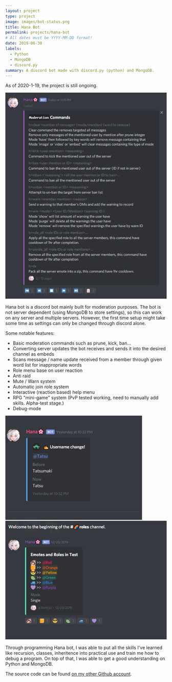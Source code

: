 ```yaml
---
layout: project
type: project
image: images/bot-status.png
title: Hana Bot
permalink: projects/hana-bot
# All dates must be YYYY-MM-DD format!
date: 2019-06-30
labels:
  - Python
  - MongoDB
  - discord.py
summary: A discord bot made with discord.py (python) and MongoDB.
---
```

As of 2020-1-19, the project is still ongoing.

<img class="big intro" src="../images/help-menu.png">

Hana bot is a discord bot mainly built for moderation purposes. The bot is not server dependent (using MongoDB to store settings), so this can work on any server and multiple servers. However, the first time setup might take some time as settings can only be changed through discord alone.

Some notable features:
* Basic moderation commands such as prune, kick, ban...
* Converting server updates the bot receives and sends it into the desired channel as embeds
* Scans message / name update received from a member through given word list for inappropriate words
* Role menu base on user reaction
* Anti raid
* Mute / Warn system
* Automatic join role system
* Interactive (reaction based) help menu
* RPG "mini-game" system (PvP tested working, need to manually add skills. Alpha-test stage.)
* Debug-mode

<div class="ui medium rounded images">
  <img class="ui images" src="../images/update1.png">
  <img class="ui images" src="../images/update2.png">
</div>

Through programming Hana bot, I was able to put all the skills I've learned like recursion, classes, inheritence into practical use and train me how to debug a program. On top of that, I was able to get a good understanding on Python and MongoDB.

The source code can be found [on my other Github account](https://github.com/Necom1/Hana-Bot).
